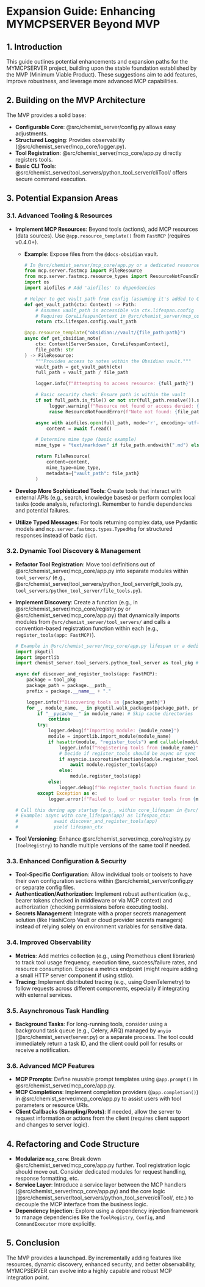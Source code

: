 # Expansion Guide: Enhancing MYMCPSERVER Beyond MVP

## 1. Introduction

This guide outlines potential enhancements and expansion paths for the MYMCPSERVER project, building upon the stable foundation established by the MVP (Minimum Viable Product). These suggestions aim to add features, improve robustness, and leverage more advanced MCP capabilities.

## 2. Building on the MVP Architecture

The MVP provides a solid base:

- **Configurable Core**: @src/chemist_server/config.py allows easy adjustments.
- **Structured Logging**: Provides observability (@src/chemist_server/mcp_core/logger.py).
- **Tool Registration**: @src/chemist_server/mcp_core/app.py directly registers tools.
- **Basic CLI Tools**: @src/chemist_server/tool_servers/python_tool_server/cliTool/ offers secure command execution.

## 3. Potential Expansion Areas

### 3.1. Advanced Tooling & Resources

- **Implement MCP Resources**: Beyond tools (actions), add MCP resources (data sources). Use `@app.resource_template()` from `FastMCP` (requires v0.4.0+).

  - **Example**: Expose files from the `@docs-obsidian` vault.

    ```python
    # In @src/chemist_server/mcp_core/app.py or a dedicated resource module
    from mcp.server.fastmcp import FileResource
    from mcp.server.fastmcp.resource_types import ResourceNotFoundError
    import os
    import aiofiles # Add 'aiofiles' to dependencies

    # Helper to get vault path from config (assuming it's added to CoreLifespanContext)
    def get_vault_path(ctx: Context) -> Path:
        # Assumes vault_path is accessible via ctx.lifespan.config
        # Requires CoreLifespanContext in @src/chemist_server/mcp_core/app.py to hold AppConfig
        return ctx.lifespan.config.vault_path

    @app.resource_template("obsidian://vault/{file_path:path}")
    async def get_obsidian_note(
        ctx: Context[ServerSession, CoreLifespanContext],
        file_path: str
    ) -> FileResource:
        """Provides access to notes within the Obsidian vault."""
        vault_path = get_vault_path(ctx)
        full_path = vault_path / file_path

        logger.info(f"Attempting to access resource: {full_path}")

        # Basic security check: Ensure path is within the vault
        if not full_path.is_file() or not str(full_path.resolve()).startswith(str(vault_path.resolve())):
             logger.warning(f"Resource not found or access denied: {file_path}")
             raise ResourceNotFoundError(f"Note not found: {file_path}")

        async with aiofiles.open(full_path, mode='r', encoding='utf-8') as f:
            content = await f.read()

        # Determine mime type (basic example)
        mime_type = "text/markdown" if file_path.endswith(".md") else "text/plain"

        return FileResource(
            content=content,
            mime_type=mime_type,
            metadata={"vault_path": file_path}
        )
    ```

- **Develop More Sophisticated Tools**: Create tools that interact with external APIs (e.g., search, knowledge bases) or perform complex local tasks (code analysis, refactoring). Remember to handle dependencies and potential failures.
- **Utilize Typed Messages**: For tools returning complex data, use Pydantic models and `mcp.server.fastmcp.types.TypedMsg` for structured responses instead of basic `dict`.

### 3.2. Dynamic Tool Discovery & Management

- **Refactor Tool Registration**: Move tool definitions out of @src/chemist_server/mcp_core/app.py into separate modules within `tool_servers/` (e.g., @src/chemist_server/tool_servers/python_tool_server/git_tools.py, `tool_servers/python_tool_server/file_tools.py`).
- **Implement Discovery**: Create a function (e.g., in @src/chemist_server/mcp_core/registry.py or @src/chemist_server/mcp_core/app.py) that dynamically imports modules from `@src/chemist_server/tool_servers/` and calls a convention-based registration function within each (e.g., `register_tools(app: FastMCP)`).

  ```python
  # Example in @src/chemist_server/mcp_core/app.py lifespan or a dedicated function
  import pkgutil
  import importlib
  import chemist_server.tool_servers.python_tool_server as tool_pkg # Adjust import as needed

  async def discover_and_register_tools(app: FastMCP):
      package = tool_pkg
      package_path = package.__path__
      prefix = package.__name__ + "."

      logger.info(f"Discovering tools in {package_path}")
      for _, module_name, _ in pkgutil.walk_packages(package_path, prefix):
          if "__pycache__" in module_name: # Skip cache directories
              continue
          try:
              logger.debug(f"Importing module: {module_name}")
              module = importlib.import_module(module_name)
              if hasattr(module, "register_tools") and callable(module.register_tools):
                  logger.info(f"Registering tools from {module_name}")
                  # Decide if register_tools should be async or sync
                  if asyncio.iscoroutinefunction(module.register_tools):
                      await module.register_tools(app)
                  else:
                      module.register_tools(app)
              else:
                  logger.debug(f"No register_tools function found in {module_name}")
          except Exception as e:
              logger.error(f"Failed to load or register tools from {module_name}: {e}", exc_info=True)

  # Call this during app startup (e.g., within core_lifespan in @src/chemist_server/mcp_core/app.py)
  # Example: async with core_lifespan(app) as lifespan_ctx:
  #             await discover_and_register_tools(app)
  #             yield lifespan_ctx
  ```

- **Tool Versioning**: Enhance @src/chemist_server/mcp_core/registry.py (`ToolRegistry`) to handle multiple versions of the same tool if needed.

### 3.3. Enhanced Configuration & Security

- **Tool-Specific Configuration**: Allow individual tools or toolsets to have their own configuration sections within @src/chemist_server/config.py or separate config files.
- **Authentication/Authorization**: Implement robust authentication (e.g., bearer tokens checked in middleware or via MCP context) and authorization (checking permissions before executing tools).
- **Secrets Management**: Integrate with a proper secrets management solution (like HashiCorp Vault or cloud provider secrets managers) instead of relying solely on environment variables for sensitive data.

### 3.4. Improved Observability

- **Metrics**: Add metrics collection (e.g., using Prometheus client libraries) to track tool usage frequency, execution time, success/failure rates, and resource consumption. Expose a metrics endpoint (might require adding a small HTTP server component if using stdio).
- **Tracing**: Implement distributed tracing (e.g., using OpenTelemetry) to follow requests across different components, especially if integrating with external services.

### 3.5. Asynchronous Task Handling

- **Background Tasks**: For long-running tools, consider using a background task queue (e.g., Celery, ARQ) managed by `anyio` (@src/chemist_server/server.py) or a separate process. The tool could immediately return a task ID, and the client could poll for results or receive a notification.

### 3.6. Advanced MCP Features

- **MCP Prompts**: Define reusable prompt templates using `@app.prompt()` in @src/chemist_server/mcp_core/app.py.
- **MCP Completions**: Implement completion providers (`@app.completion()`) in @src/chemist_server/mcp_core/app.py to assist users with tool parameters or resource URIs.
- **Client Callbacks (Sampling/Roots)**: If needed, allow the server to request information or actions from the client (requires client support and changes to server logic).

## 4. Refactoring and Code Structure

- **Modularize `mcp_core`**: Break down @src/chemist_server/mcp_core/app.py further. Tool registration logic should move out. Consider dedicated modules for request handling, response formatting, etc.
- **Service Layer**: Introduce a service layer between the MCP handlers (@src/chemist_server/mcp_core/app.py) and the core logic (@src/chemist_server/tool_servers/python_tool_server/cliTool/, etc.) to decouple the MCP interface from the business logic.
- **Dependency Injection**: Explore using a dependency injection framework to manage dependencies like the `ToolRegistry`, `Config`, and `CommandExecutor` more explicitly.

## 5. Conclusion

The MVP provides a launchpad. By incrementally adding features like resources, dynamic discovery, enhanced security, and better observability, MYMCPSERVER can evolve into a highly capable and robust MCP integration point.
